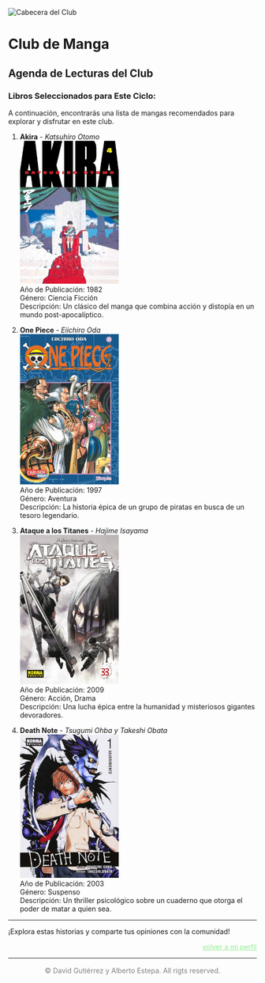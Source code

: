 ![Cabecera del Club](../../imagenes/2.Club_Manga/goodnightpunpun.jpg)

# Club de Manga

## Agenda de Lecturas del Club

### Libros Seleccionados para Este Ciclo:

A continuación, encontrarás una lista de mangas recomendados para explorar y disfrutar en este club.

1. **Akira** - *Katsuhiro Otomo*  
   <img src="../../imagenes/Portadas_Libros/Akira.jpg" alt="Portada de Akira" width="200px">  
   Año de Publicación: 1982  
   Género: Ciencia Ficción  
   Descripción: Un clásico del manga que combina acción y distopía en un mundo post-apocalíptico.

2. **One Piece** - *Eiichiro Oda*  
   <img src="../../imagenes/Portadas_Libros/One-Piece-21.jpg" alt="Portada de One Piece" width="200px">  
   Año de Publicación: 1997  
   Género: Aventura  
   Descripción: La historia épica de un grupo de piratas en busca de un tesoro legendario.

3. **Ataque a los Titanes** - *Hajime Isayama*  
   <img src="../../imagenes/Portadas_Libros/AtaqueALosTitanes.jpg" alt="Portada de Ataque a los Titanes" width="200px">  
   Año de Publicación: 2009  
   Género: Acción, Drama  
   Descripción: Una lucha épica entre la humanidad y misteriosos gigantes devoradores.

4. **Death Note** - *Tsugumi Ohba y Takeshi Obata*  
   <img src="../../imagenes/Portadas_Libros/death-note.jpg" alt="Portada de Death Note" width="200px">  
   Año de Publicación: 2003  
   Género: Suspenso  
   Descripción: Un thriller psicológico sobre un cuaderno que otorga el poder de matar a quien sea.

---

¡Explora estas historias y comparte tus opiniones con la comunidad!

<a href="../mi_perfil.md" style=" color: lightgreen ;display: block;text-align: right;">volver a mi perfil</a>

----

<p style="text-align: center;color:grey; margin-top: 3%"> 
&copy David Gutiérrez y Alberto Estepa. All rigts reserved.
</p>